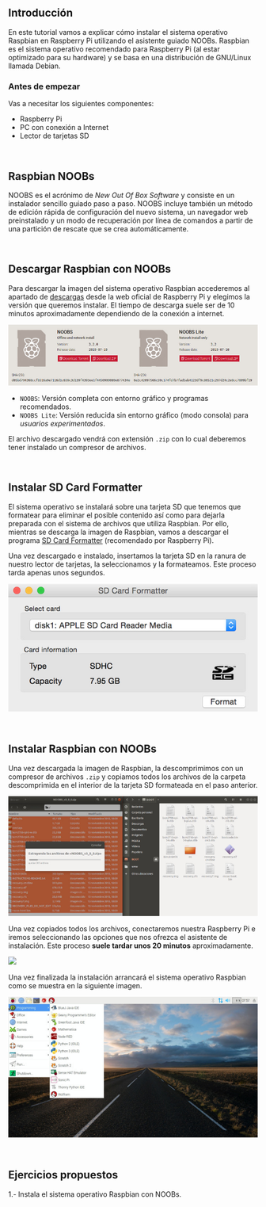 ## Introducción

En este tutorial vamos a explicar cómo instalar el sistema operativo Raspbian en Raspberry Pi utilizando el asistente guiado NOOBs. Raspbian es el sistema operativo recomendado para Raspberry Pi (al estar optimizado para su hardware) y se basa en una distribución de GNU/Linux llamada Debian.

### Antes de empezar

Vas a necesitar los siguientes componentes:

- Raspberry Pi
- PC con conexión a Internet
- Lector de tarjetas SD



<br />



## Raspbian NOOBs

NOOBS es el acrónimo de *New Out Of Box Software* y consiste en un instalador sencillo guiado paso a paso. NOOBS incluye también un método de edición rápida de configuración del nuevo sistema, un navegador web preinstalado y un modo de recuperación por línea de comandos a partir de una partición de rescate que se crea automáticamente.



<br />



## Descargar Raspbian con NOOBs

Para descargar la imagen del sistema operativo Raspbian accederemos al apartado de <a target="_blank" href="https://www.raspberrypi.org/downloads/noobs/">descargas</a> desde la web oficial de Raspberry Pi y elegimos la versión que queremos instalar. El tiempo de descarga suele ser de 10 minutos aproximadamente dependiendo de la conexión a internet.

![](img/descarga.jpg)

- `NOOBS`: Versión completa con entorno gráfico y programas recomendados.
- `NOOBS Lite`: Versión reducida sin entorno gráfico (modo consola) para *usuarios experimentados*.

El archivo descargado vendrá con extensión `.zip` con lo cual deberemos tener instalado un compresor de archivos.



<br />



## Instalar SD Card Formatter

El sistema operativo se instalará sobre una tarjeta SD que tenemos que formatear para eliminar el posible contenido así como para dejarla preparada con el sistema de archivos que utiliza Raspbian. Por ello, mientras se descarga la imagen de Raspbian, vamos a descargar el programa <a target="_blank" href="https://www.sdcard.org/downloads/index.html">SD Card Formatter</a> (recomendado por Raspberry Pi).

Una vez descargado e instalado, insertamos la tarjeta SD en la ranura de nuestro lector de tarjetas, la seleccionamos y la formateamos. Este proceso tarda apenas unos segundos.

![](img/sdcard-formatter.jpg)



<br />



## Instalar Raspbian con NOOBs

Una vez descargada la imagen de Raspbian, la descomprimimos con un compresor de archivos `.zip` y copiamos todos los archivos de la carpeta descomprimida en el interior de la tarjeta SD formateada en el paso anterior.

![](img/copiar.jpg)

Una vez copiados todos los archivos, conectaremos nuestra Raspberry Pi e iremos seleccionando las opciones que nos ofrezca el asistente de instalación. Este proceso **suele tardar unos 20 minutos** aproximadamente.

![](img/noobs.gif)

Una vez finalizada la instalación arrancará el sistema operativo Raspbian como se muestra en la siguiente imagen.

![](img/raspbian.jpg)



<br />



## Ejercicios propuestos

1.- Instala el sistema operativo Raspbian con NOOBs.
